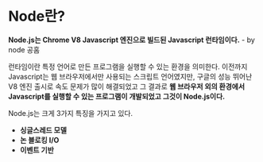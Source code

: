 # Node란?

**Node.js는 Chrome V8 Javascript 엔진으로 빌드된 Javascript 런타임이다.** - by node 공홈

런타임이란 특정 언어로 만든 프로그램을 실행할 수 있는 환경을 의미한다. 이전까지 Javascript는 웹 브라우저에서만 사용되는 스크립트 언어였지만, 구글의 성능 뛰어난 V8 엔진 출시로 속도 문제가 많이 해결되었고 그 결과로 **웹 브라우저 외의 환경에서 Javascript를 실행할 수 있는 프로그램이 개발되었고 그것이 Node.js이다.**
</br>

Node.js는 크게 3가지 특징을 가지고 있다.

- **싱글스레드 모델**
- **논 블로킹 I/O**
- **이벤트 기반**
  </br></br>
